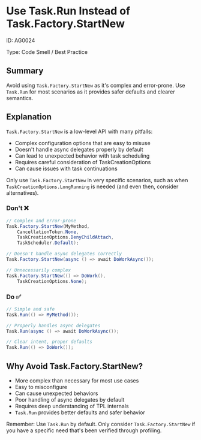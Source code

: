 ﻿# Use Task.Run Instead of Task.Factory.StartNew

ID: AG0024

Type: Code Smell / Best Practice

## Summary

Avoid using `Task.Factory.StartNew` as it's complex and error-prone. Use `Task.Run` for most scenarios as it provides safer defaults and clearer semantics.

## Explanation

`Task.Factory.StartNew` is a low-level API with many pitfalls:

- Complex configuration options that are easy to misuse
- Doesn't handle async delegates properly by default
- Can lead to unexpected behavior with task scheduling
- Requires careful consideration of TaskCreationOptions
- Can cause issues with task continuations

Only use `Task.Factory.StartNew` in very specific scenarios, such as when `TaskCreationOptions.LongRunning` is needed (and even then, consider alternatives).

### Don't ❌

```csharp
// Complex and error-prone
Task.Factory.StartNew(MyMethod, 
    CancellationToken.None,
    TaskCreationOptions.DenyChildAttach, 
    TaskScheduler.Default);

// Doesn't handle async delegates correctly
Task.Factory.StartNew(async () => await DoWorkAsync());

// Unnecessarily complex
Task.Factory.StartNew(() => DoWork(), 
    TaskCreationOptions.None);
```

### Do ✅

```csharp
// Simple and safe
Task.Run(() => MyMethod());

// Properly handles async delegates
Task.Run(async () => await DoWorkAsync());

// Clear intent, proper defaults
Task.Run(() => DoWork());
```

## Why Avoid Task.Factory.StartNew?

- More complex than necessary for most use cases
- Easy to misconfigure
- Can cause unexpected behaviors
- Poor handling of async delegates by default
- Requires deep understanding of TPL internals
- `Task.Run` provides better defaults and safer behavior

Remember: Use `Task.Run` by default. Only consider `Task.Factory.StartNew` if you have a specific need that's been verified through profiling.
